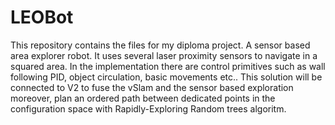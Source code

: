 # LEOBot
This repository contains the files for my diploma project. A sensor based area explorer robot. It uses several laser proximity sensors to navigate in a squared area. In the implementation there are control primitives such as wall following PID, object circulation, basic movements etc.. This solution will be connected to V2 to fuse the vSlam and the sensor based exploration moreover, plan an ordered path between dedicated points in the configuration space with Rapidly-Exploring Random trees algoritm.
